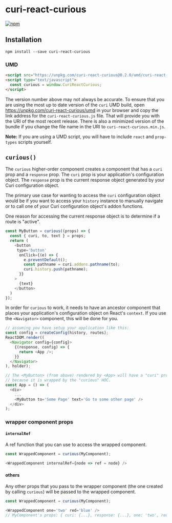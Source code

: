 # curi-react-curious

[![npm][badge]][npm-link]

[badge]: https://img.shields.io/npm/v/curi-react-curious.svg
[npm-link]: https://npmjs.com/package/curi-react-curious

## Installation

```
npm install --save curi-react-curious
```

### UMD

```html
<script src="https://unpkg.com/curi-react-curious@0.2.0/umd/curi-react-curious.js"></script>
<script type="text/javascript">
  const curious = window.CuriReactCurious;
</script>
```

The version number above may not always be accurate. To ensure that you are using the most
up to date version of the `curi` UMD build, open https://unpkg.com/curi-react-curious/umd in your
browser and copy the link address for the `curi-react-curious.js` file. That will provide you
with the URI of the most recent release. There is also a minimized version of the bundle
if you change the file name in the URI to `curi-react-curious.min.js`.

**Note:** If you are using a UMD script, you will have to include `react` and `prop-types` scripts yourself.

## `curious()`

The `curious` higher-order component creates a component that has a `curi` prop and a `response` prop. The `curi` prop is your application's configuration object. The `response` prop is the current response object generated by your Curi configuration object.

The primary use case for wanting to access the `curi` configuration object would be if you want to access your `history` instance to manually navigate or to call one of your Curi configuration object's addon functions.

One reason for accessing the current response object is to determine if a route is "active".

```js
const MyButton = curious((props) => {
  const { curi, to, text } = props;
  return (
    <button
     type='button'
      onClick={(e) => {
        e.preventDefault();
        const pathname = curi.addons.pathname(to);
        curi.history.push(pathname);
      }}
    >
      {text}
    </button>
  )
});
```

In order for `curious` to work, it needs to have an ancestor component that places your application's configuration object on React's `context`. If you use the `<Navigator>` component, this will be done for you.

```js
// assuming you have setup your application like this:
const config = createConfig(history, routes);
ReactDOM.render((
  <Navigator config={config}>
    {(response, config) => {
      return <App />;
    }}
  </Navigator>
), holder);

// The <MyButton> (from above) rendered by <App> will have a "curi" prop
// because it is wrapped by the "curious" HOC.
const App = () => (
  <div>
    ...
    <MyButton to='Some Page' text='Go to some other page' />
  </div>
);
```

### wrapper component props

#### `internalRef`

A ref function that you can use to access the wrapped component.

```js
const WrappedComponent = curious(MyComponent);

<WrappedComponent internalRef={node => ref = node} />
```

#### others

Any other props that you pass to the wrapper component (the one created by calling `curious`) will be passed to the wrapped component.

```js
const WrappedComponent = curious(MyComponent);

<WrappedComponent one='two' red='blue' />
// MyComponent's props: { curi: {...}, response: {...}, one: 'two', red: 'blue' }
```

